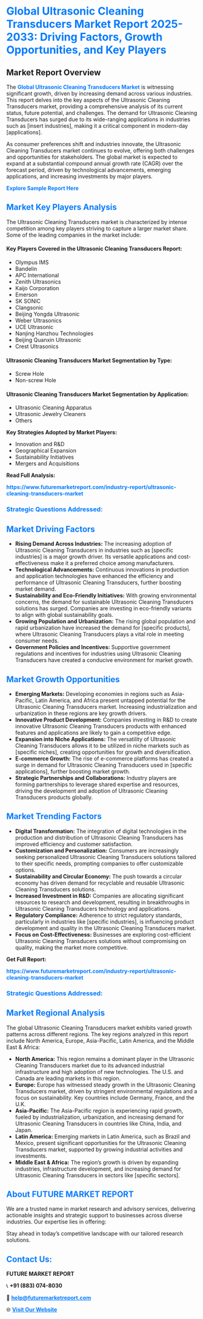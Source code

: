 <h1 style="color: #007BFF;">Global Ultrasonic Cleaning Transducers Market Report 2025-2033: Driving Factors, Growth Opportunities, and Key Players</h1>

<section id="overview">
<h2>Market Report Overview</h2>
<p>The <a href="https://www.futuremarketreport.com/industry-report/ultrasonic-cleaning-transducers-market" style="color: #007BFF; text-decoration: none;"><strong>Global Ultrasonic Cleaning Transducers Market</strong></a> is witnessing significant growth, driven by increasing demand across various industries. This report delves into the key aspects of the Ultrasonic Cleaning Transducers market, providing a comprehensive analysis of its current status, future potential, and challenges. The demand for Ultrasonic Cleaning Transducers has surged due to its wide-ranging applications in industries such as [insert industries], making it a critical component in modern-day [applications].</p>
<p>As consumer preferences shift and industries innovate, the Ultrasonic Cleaning Transducers market continues to evolve, offering both challenges and opportunities for stakeholders. The global market is expected to expand at a substantial compound annual growth rate (CAGR) over the forecast period, driven by technological advancements, emerging applications, and increasing investments by major players.</p>
</section>

<section id="overview">
<p><a href="https://www.futuremarketreport.com/request-sample/reportId=90455" style="color: #007BFF; text-decoration: none;"><strong>Explore Sample Report Here</strong></a></p>
</section>

<section id="key-players">
<h2 style="color: #007BFF;">Market Key Players Analysis</h2>
<p>The Ultrasonic Cleaning Transducers market is characterized by intense competition among key players striving to capture a larger market share. Some of the leading companies in the market include:</p>
<h4>Key Players Covered in the Ultrasonic Cleaning Transducers Report:</h4>
<ul><li>Olympus IMS</li><li>Bandelin</li><li>APC International</li><li>Zenith Ultrasonics</li><li>Kaijo Corporation</li><li>Emerson</li><li>SK SONIC</li><li>Clangsonic</li><li>Beijing Yongda Ultrasonic</li><li>Weber Ultrasonics</li><li>UCE Ultrasonic</li><li>Nanjing Hanzhou Technologies</li><li>Beijing Quanxin Ultrasonic</li><li>Crest Ultrasonics</li></ul>
<h4>Ultrasonic Cleaning Transducers Market Segmentation by Type:</h4>
<ul><li>Screw Hole</li><li>Non-screw Hole</li></ul>

<h4>Ultrasonic Cleaning Transducers Market Segmentation by Application:</h4>
<ul><li>Ultrasonic Cleaning Apparatus</li><li>Ultrasonic Jewelry Cleaners</li><li>Others</li></ul>
<p><strong>Key Strategies Adopted by Market Players:</strong></p>
<ul>
<li>Innovation and R&D</li>
<li>Geographical Expansion</li>
<li>Sustainability Initiatives</li>
<li>Mergers and Acquisitions</li>
</ul>
</section>

<section>
<p><strong>Read Full Analysis: </strong></p><a href="https://www.futuremarketreport.com/industry-report/ultrasonic-cleaning-transducers-market" style="color: #007BFF; text-decoration: none;"><strong>https://www.futuremarketreport.com/industry-report/ultrasonic-cleaning-transducers-market</strong></a>
<h3 style="color: #007BFF;">Strategic Questions Addressed:</h3>
</section>

<section id="driving-factors">
<h2 style="color: #007BFF;">Market Driving Factors</h2>
<ul>
<li><strong>Rising Demand Across Industries:</strong> The increasing adoption of Ultrasonic Cleaning Transducers in industries such as [specific industries] is a major growth driver. Its versatile applications and cost-effectiveness make it a preferred choice among manufacturers.</li>
<li><strong>Technological Advancements:</strong> Continuous innovations in production and application technologies have enhanced the efficiency and performance of Ultrasonic Cleaning Transducers, further boosting market demand.</li>
<li><strong>Sustainability and Eco-Friendly Initiatives:</strong> With growing environmental concerns, the demand for sustainable Ultrasonic Cleaning Transducers solutions has surged. Companies are investing in eco-friendly variants to align with global sustainability goals.</li>
<li><strong>Growing Population and Urbanization:</strong> The rising global population and rapid urbanization have increased the demand for [specific products], where Ultrasonic Cleaning Transducers plays a vital role in meeting consumer needs.</li>
<li><strong>Government Policies and Incentives:</strong> Supportive government regulations and incentives for industries using Ultrasonic Cleaning Transducers have created a conducive environment for market growth.</li>
</ul>
</section>

<section id="growth-opportunities">
<h2 style="color: #007BFF;">Market Growth Opportunities</h2>
<ul>
<li><strong>Emerging Markets:</strong> Developing economies in regions such as Asia-Pacific, Latin America, and Africa present untapped potential for the Ultrasonic Cleaning Transducers market. Increasing industrialization and urbanization in these regions are key growth drivers.</li>
<li><strong>Innovative Product Development:</strong> Companies investing in R&D to create innovative Ultrasonic Cleaning Transducers products with enhanced features and applications are likely to gain a competitive edge.</li>
<li><strong>Expansion into Niche Applications:</strong> The versatility of Ultrasonic Cleaning Transducers allows it to be utilized in niche markets such as [specific niches], creating opportunities for growth and diversification.</li>
<li><strong>E-commerce Growth:</strong> The rise of e-commerce platforms has created a surge in demand for Ultrasonic Cleaning Transducers used in [specific applications], further boosting market growth.</li>
<li><strong>Strategic Partnerships and Collaborations:</strong> Industry players are forming partnerships to leverage shared expertise and resources, driving the development and adoption of Ultrasonic Cleaning Transducers products globally.</li>
</ul>
</section>

<section id="trending-factors">
<h2 style="color: #007BFF;">Market Trending Factors</h2>
<ul>
<li><strong>Digital Transformation:</strong> The integration of digital technologies in the production and distribution of Ultrasonic Cleaning Transducers has improved efficiency and customer satisfaction.</li>
<li><strong>Customization and Personalization:</strong> Consumers are increasingly seeking personalized Ultrasonic Cleaning Transducers solutions tailored to their specific needs, prompting companies to offer customizable options.</li>
<li><strong>Sustainability and Circular Economy:</strong> The push towards a circular economy has driven demand for recyclable and reusable Ultrasonic Cleaning Transducers solutions.</li>
<li><strong>Increased Investment in R&D:</strong> Companies are allocating significant resources to research and development, resulting in breakthroughs in Ultrasonic Cleaning Transducers technology and applications.</li>
<li><strong>Regulatory Compliance:</strong> Adherence to strict regulatory standards, particularly in industries like [specific industries], is influencing product development and quality in the Ultrasonic Cleaning Transducers market.</li>
<li><strong>Focus on Cost-Effectiveness:</strong> Businesses are exploring cost-efficient Ultrasonic Cleaning Transducers solutions without compromising on quality, making the market more competitive.</li>
</ul>
</section>

<section>
<p><strong>Get Full Report: </strong></p><a href="https://www.futuremarketreport.com/industry-report/ultrasonic-cleaning-transducers-market" style="color: #007BFF; text-decoration: none;"><strong>https://www.futuremarketreport.com/industry-report/ultrasonic-cleaning-transducers-market</strong></a>
<h3 style="color: #007BFF;">Strategic Questions Addressed:</h3>
</section>


<section id="regional-analysis">
<h2 style="color: #007BFF;">Market Regional Analysis</h2>
<p>The global Ultrasonic Cleaning Transducers market exhibits varied growth patterns across different regions. The key regions analyzed in this report include North America, Europe, Asia-Pacific, Latin America, and the Middle East & Africa:</p>
<ul>
<li><strong>North America:</strong> This region remains a dominant player in the Ultrasonic Cleaning Transducers market due to its advanced industrial infrastructure and high adoption of new technologies. The U.S. and Canada are leading markets in this region.</li>
<li><strong>Europe:</strong> Europe has witnessed steady growth in the Ultrasonic Cleaning Transducers market, driven by stringent environmental regulations and a focus on sustainability. Key countries include Germany, France, and the U.K.</li>
<li><strong>Asia-Pacific:</strong> The Asia-Pacific region is experiencing rapid growth, fueled by industrialization, urbanization, and increasing demand for Ultrasonic Cleaning Transducers in countries like China, India, and Japan.</li>
<li><strong>Latin America:</strong> Emerging markets in Latin America, such as Brazil and Mexico, present significant opportunities for the Ultrasonic Cleaning Transducers market, supported by growing industrial activities and investments.</li>
<li><strong>Middle East & Africa:</strong> The region’s growth is driven by expanding industries, infrastructure development, and increasing demand for Ultrasonic Cleaning Transducers in sectors like [specific sectors].</li>
</ul>
</section>

<footer>
<h2 style="color: #007BFF;">About FUTURE MARKET REPORT</h2>
<p>We are a trusted name in market research and advisory services, delivering actionable insights and strategic support to businesses across diverse industries. Our expertise lies in offering:</p>

<p>Stay ahead in today’s competitive landscape with our tailored research solutions.</p>

<h2 style="color: #007BFF;">Contact Us:</h2>
<p><strong>FUTURE MARKET REPORT</strong></p>
<p>📞 <strong>+91 (883) 074-8030</strong></p>
<p>📧 <strong><a href="mailto:help@futuremarketreport.com" style="color: #007BFF;">help@futuremarketreport.com</a></strong></p>
<p>🌐 <strong><a href="https://www.futuremarketreport.com/" style="color: #007BFF;">Visit Our Website</a></strong></p>
</footer>